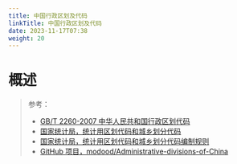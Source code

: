 ```yaml
---
title: 中国行政区划及代码
linkTitle: 中国行政区划及代码
date: 2023-11-17T07:38
weight: 20
---
```


# 概述

> 参考：
>
> - [GB/T 2260-2007 中华人民共和国行政区划代码](https://std.samr.gov.cn/gb/search/gbDetailed?id=71F772D76EA3D3A7E05397BE0A0AB82A)
> - [国家统计局，统计用区划代码和城乡划分代码](http://www.stats.gov.cn/sj/tjbz/qhdm/ )
> - [国家统计局，统计用区划代码和城乡划分代码编制规则](http://www.stats.gov.cn/sj/tjbz/gjtjbz/202302/t20230213_1902741.html)
> - [GitHub 项目，modood/Administrative-divisions-of-China](https://github.com/modood/Administrative-divisions-of-China)


